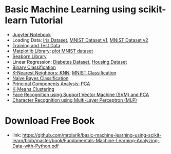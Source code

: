 # Basic Machine Learning using scikit-learn Tutorial

- [Jupyter Notebook](https://github.com/mrolarik/basic-machine-learning-using-scikit-learn/blob/master/000-Jupyter-Notebook.ipynb)
- Loading Data: [Iris Dataset](https://github.com/mrolarik/basic-machine-learning-using-scikit-learn/blob/master/001-Loading-Data-Iris.ipynb), [MNIST Dataset v1](https://github.com/mrolarik/basic-machine-learning-using-scikit-learn/blob/master/001-Loading-Data-MNIST-v1.ipynb), [MNIST Dataset v2](https://github.com/mrolarik/basic-machine-learning-using-scikit-learn/blob/master/001-Loading-Data-MNIST-v2.ipynb)  
- [Training and Test Data](https://github.com/mrolarik/basic-machine-learning-using-scikit-learn/blob/master/002-Train-Test-Data.ipynb)  
- [Matplotlib Library](https://github.com/mrolarik/basic-machine-learning-using-scikit-learn/blob/master/003-Matplotlib.ipynb): [plot MNIST dataset](https://github.com/mrolarik/basic-machine-learning-using-scikit-learn/blob/master/003-Plot-MNIST-Dataset.ipynb)
- [Seaborn Library](https://github.com/mrolarik/basic-machine-learning-using-scikit-learn/blob/master/004-Seaborn-Library.ipynb)
- Linear Regression: [Diabetes Dataset](https://github.com/mrolarik/basic-machine-learning-using-scikit-learn/blob/master/005-Linear-Regression.ipynb), [Housing Dataset](https://github.com/mrolarik/basic-machine-learning-using-scikit-learn/blob/master/005-Linear-Regression-Housing-Dataset.ipynb)
- [Binary Classification](https://github.com/mrolarik/basic-machine-learning-using-scikit-learn/blob/master/006-Binary-Classifier.ipynb)
- [K-Nearest Neighbors: KNN](https://github.com/mrolarik/basic-machine-learning-using-scikit-learn/blob/master/007-K-Nearest-Neighbor-(KNN).ipynb); [MNIST Classification](https://github.com/mrolarik/basic-machine-learning-using-scikit-learn/blob/master/007-KNN-MNIST-Dataset.ipynb)
- [Naive Bayes Classification](https://github.com/mrolarik/basic-machine-learning-using-scikit-learn/blob/master/008-Naive-Bayes-Classification.ipynb)
- [Principal Components Analysis: PCA](https://github.com/mrolarik/basic-machine-learning-using-scikit-learn/blob/master/008-Principal-Component-Analysis-(PCA).ipynb)
- [K-Means Clustering](https://github.com/mrolarik/basic-machine-learning-using-scikit-learn/blob/master/009-K-Means-Clustering.ipynb)
- [Face Recognition using Support Vector Machine (SVM) and PCA](https://github.com/mrolarik/basic-machine-learning-using-scikit-learn/blob/master/010-Face-Recognition.ipynb)
- [Character Recognition using Multi-Layer Perceptron (MLP)](https://github.com/mrolarik/basic-machine-learning-using-scikit-learn/blob/master/011-Character-Recognition.ipynb)

# Download Free Book
- link: https://github.com/mrolarik/basic-machine-learning-using-scikit-learn/blob/master/book/Fundamentals-Machine-Learning-Analyzing-Data-with-Python.pdf
